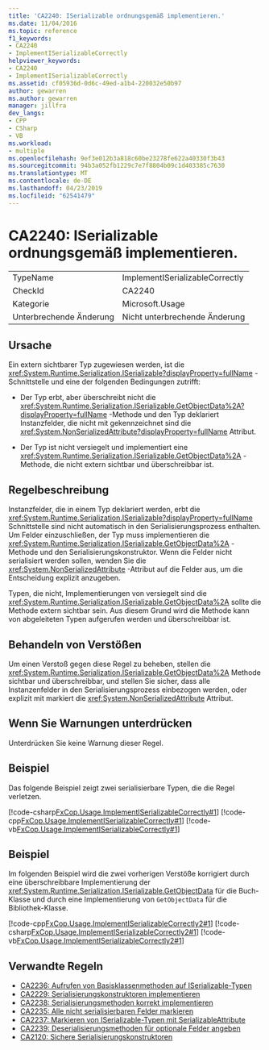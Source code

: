 ```yaml
---
title: 'CA2240: ISerializable ordnungsgemäß implementieren.'
ms.date: 11/04/2016
ms.topic: reference
f1_keywords:
- CA2240
- ImplementISerializableCorrectly
helpviewer_keywords:
- CA2240
- ImplementISerializableCorrectly
ms.assetid: cf05936d-0d6c-49ed-a1b4-220032e50b97
author: gewarren
ms.author: gewarren
manager: jillfra
dev_langs:
- CPP
- CSharp
- VB
ms.workload:
- multiple
ms.openlocfilehash: 9ef3e012b3a818c60be23278fe622a40330f3b43
ms.sourcegitcommit: 94b3a052fb1229c7e7f8804b09c1d403385c7630
ms.translationtype: MT
ms.contentlocale: de-DE
ms.lasthandoff: 04/23/2019
ms.locfileid: "62541479"
---
```

# <a name="ca2240-implement-iserializable-correctly"></a>CA2240: ISerializable ordnungsgemäß implementieren.

|||
|-|-|
|TypeName|ImplementISerializableCorrectly|
|CheckId|CA2240|
|Kategorie|Microsoft.Usage|
|Unterbrechende Änderung|Nicht unterbrechende Änderung|

## <a name="cause"></a>Ursache

Ein extern sichtbarer Typ zugewiesen werden, ist die <xref:System.Runtime.Serialization.ISerializable?displayProperty=fullName> -Schnittstelle und eine der folgenden Bedingungen zutrifft:

- Der Typ erbt, aber überschreibt nicht die <xref:System.Runtime.Serialization.ISerializable.GetObjectData%2A?displayProperty=fullName> -Methode und den Typ deklariert Instanzfelder, die nicht mit gekennzeichnet sind die <xref:System.NonSerializedAttribute?displayProperty=fullName> Attribut.

- Der Typ ist nicht versiegelt und implementiert eine <xref:System.Runtime.Serialization.ISerializable.GetObjectData%2A> -Methode, die nicht extern sichtbar und überschreibbar ist.

## <a name="rule-description"></a>Regelbeschreibung
 Instanzfelder, die in einem Typ deklariert werden, erbt die <xref:System.Runtime.Serialization.ISerializable?displayProperty=fullName> Schnittstelle sind nicht automatisch in den Serialisierungsprozess enthalten. Um Felder einzuschließen, der Typ muss implementieren die <xref:System.Runtime.Serialization.ISerializable.GetObjectData%2A> -Methode und den Serialisierungskonstruktor. Wenn die Felder nicht serialisiert werden sollen, wenden Sie die <xref:System.NonSerializedAttribute> -Attribut auf die Felder aus, um die Entscheidung explizit anzugeben.

 Typen, die nicht, Implementierungen von versiegelt sind die <xref:System.Runtime.Serialization.ISerializable.GetObjectData%2A> sollte die Methode extern sichtbar sein. Aus diesem Grund wird die Methode kann von abgeleiteten Typen aufgerufen werden und überschreibbar ist.

## <a name="how-to-fix-violations"></a>Behandeln von Verstößen
 Um einen Verstoß gegen diese Regel zu beheben, stellen die <xref:System.Runtime.Serialization.ISerializable.GetObjectData%2A> Methode sichtbar und überschreibbar, und stellen Sie sicher, dass alle Instanzenfelder in den Serialisierungsprozess einbezogen werden, oder explizit mit markiert die <xref:System.NonSerializedAttribute> Attribut.

## <a name="when-to-suppress-warnings"></a>Wenn Sie Warnungen unterdrücken
 Unterdrücken Sie keine Warnung dieser Regel.

## <a name="example"></a>Beispiel
 Das folgende Beispiel zeigt zwei serialisierbare Typen, die die Regel verletzen.

 [!code-csharp[FxCop.Usage.ImplementISerializableCorrectly#1](../code-quality/codesnippet/CSharp/ca2240-implement-iserializable-correctly_1.cs)]
 [!code-cpp[FxCop.Usage.ImplementISerializableCorrectly#1](../code-quality/codesnippet/CPP/ca2240-implement-iserializable-correctly_1.cpp)]
 [!code-vb[FxCop.Usage.ImplementISerializableCorrectly#1](../code-quality/codesnippet/VisualBasic/ca2240-implement-iserializable-correctly_1.vb)]

## <a name="example"></a>Beispiel
 Im folgenden Beispiel wird die zwei vorherigen Verstöße korrigiert durch eine überschreibbare Implementierung der <xref:System.Runtime.Serialization.ISerializable.GetObjectData> für die Buch-Klasse und durch eine Implementierung von `GetObjectData` für die Bibliothek-Klasse.

 [!code-cpp[FxCop.Usage.ImplementISerializableCorrectly2#1](../code-quality/codesnippet/CPP/ca2240-implement-iserializable-correctly_2.cpp)]
 [!code-csharp[FxCop.Usage.ImplementISerializableCorrectly2#1](../code-quality/codesnippet/CSharp/ca2240-implement-iserializable-correctly_2.cs)]
 [!code-vb[FxCop.Usage.ImplementISerializableCorrectly2#1](../code-quality/codesnippet/VisualBasic/ca2240-implement-iserializable-correctly_2.vb)]

## <a name="related-rules"></a>Verwandte Regeln

- [CA2236: Aufrufen von Basisklassenmethoden auf ISerializable-Typen](../code-quality/ca2236-call-base-class-methods-on-iserializable-types.md)
- [CA2229: Serialisierungskonstruktoren implementieren](../code-quality/ca2229-implement-serialization-constructors.md)
- [CA2238: Serialisierungsmethoden korrekt implementieren](../code-quality/ca2238-implement-serialization-methods-correctly.md)
- [CA2235: Alle nicht serialisierbaren Felder markieren](../code-quality/ca2235-mark-all-non-serializable-fields.md)
- [CA2237: Markieren von ISerializable-Typen mit SerializableAttribute](../code-quality/ca2237-mark-iserializable-types-with-serializableattribute.md)
- [CA2239: Deserialisierungsmethoden für optionale Felder angeben](../code-quality/ca2239-provide-deserialization-methods-for-optional-fields.md)
- [CA2120: Sichere Serialisierungskonstruktoren](../code-quality/ca2120-secure-serialization-constructors.md)